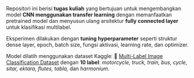 Repositori ini berisi **tugas kuliah** yang bertujuan untuk mengembangkan model **CNN menggunakan transfer learning** dengan memanfaatkan pretrained model dan menyusun ulang arsitektur **fully connected layer** untuk klasifikasi multilabel.

Eksperimen dilakukan dengan **tuning hyperparameter** seperti struktur dense layer, epoch, batch size, fungsi aktivasi, learning rate, dan optimizer.

Model dilatih menggunakan dataset Kaggle:
🔗 [Multi-Label Image Classification Dataset](https://www.kaggle.com/datasets/meherunnesashraboni/multi-label-image-classification-dataset/data)
dengan **10 label**: *motorcycle, truck, train, bus, cycle, sitar, ektara, flutes, tabla,* dan *harmonium*.

